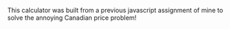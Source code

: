 This calculator was built from a previous javascript assignment of mine to solve the annoying Canadian price problem!
